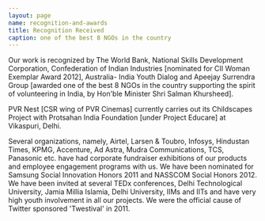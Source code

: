 ```yaml
---
layout: page
name: recognition-and-awards
title: Recognition Received
caption: one of the best 8 NGOs in the country
---
```

Our work is recognized by The World Bank, National Skills Development Corporation,
Confederation of Indian Industries [nominated for CII Woman Exemplar Award 2012], Australia-
India Youth Dialog and Apeejay Surrendra Group [awarded one of the best 8 NGOs in the country
supporting the spirit of volunteering in India, by Hon'ble Minister Shri Salman Khursheed].

PVR Nest [CSR wing of PVR Cinemas] currently carries out its Childscapes Project with Protsahan
India Foundation [under Project Educare] at Vikaspuri, Delhi.

Several organizations, namely, Airtel, Larsen & Toubro, Infosys, Hindustan Times, KPMG,
Accenture, Ad Astra, Mudra Communications, TCS, Panasonic etc. have had corporate fundraiser
exhibitions of our products and employee engagement programs with us. We have been
nominated for Samsung Social Innovation Honors 2011 and NASSCOM Social Honors 2012. We
have been invited at several TEDx conferences, Delhi Technological University, Jamia Millia Islamia,
Delhi University, IIMs and IITs and have very high youth involvement in all our projects. We were
the official cause of Twitter sponsored 'Twestival' in 2011.
